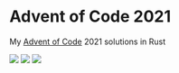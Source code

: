 # Advent of Code 2021

My [Advent of Code](https://adventofcode.com/2021) 2021 solutions in Rust

![](https://img.shields.io/badge/day%20📅-11-blue) ![](https://img.shields.io/badge/stars%20⭐-22-yellow) ![](https://img.shields.io/badge/days%20completed-11-red)	